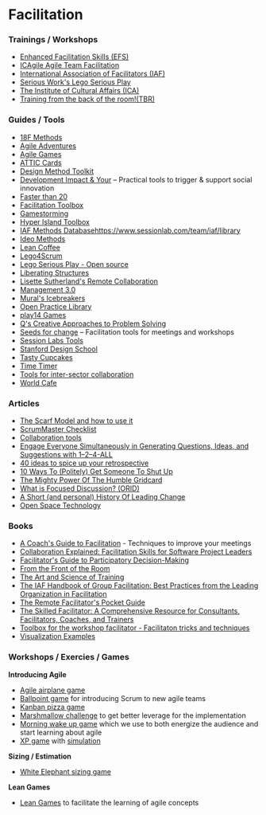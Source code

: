 # Facilitation
### Trainings / Workshops
- [Enhanced Facilitation Skills (EFS)](https://pivotal-learning.com/public-courses/)
- [ICAgile Agile Team Facilitation](https://www.ntuclearninghub.com/en-gb/-/course/icagile-agile-team-facilitation)
- [International Association of Facilitators (IAF)](https://www.iaf-world.org/site/)
- [Serious Work's Lego Serious Play](https://www.serious.global/learn/lego-serious-play-facilitator-training/singapore/)
- [The Institute of Cultural Affairs (ICA)](https://ica-uk.org.uk/course/)
- [Training from the back of the room!(TBR)](https://www.bowperson.com/)

### Guides / Tools
- [18F Methods](https://methods.18f.gov/)
- [Agile Adventures](https://trello.com/b/B0PX6v4j/agile-adventures)
- [Agile Games](https://groups.google.com/g/agilegames)
- [ATTIC Cards](https://attic.bcpsqc.ca/cards/)
- [Design Method Toolkit](https://toolkits.dss.cloud/design/)
- [Development Impact & Your](https://diytoolkit.org/tools/) – Practical tools to trigger & support social innovation
- [Faster than 20](https://fasterthan20.com/)
- [Facilitation Toolbox](https://trello.com/b/oC3oBEvY/facilitation-toolbox)
- [Gamestorming](https://gamestorming.com/)
- [Hyper Island Toolbox](https://toolbox.hyperisland.com/)
- [IAF Methods Database](https://www.sessionlab.com/library/iafmethods)https://www.sessionlab.com/team/iaf/library
- [Ideo Methods](http://www.designkit.org/methods)
- [Lean Coffee](http://leancoffee.org/)
- [Lego4Scrum](https://www.lego4scrum.com/)
- [Lego Serious Play - Open source](https://sylviang.me/agility-toolkit/files/lego-serious-play-open-source.pdf)
- [Liberating Structures](http://www.liberatingstructures.com/ls/)
- [Lisette Sutherland's Remote Collaboration](https://www.collaborationsuperpowers.com/remote-resources/)
- [Management 3.0](https://management30.com/practice/)
- [Mural's Icebreakers](https://www.mural.co/blog/online-warm-ups-energizers)
- [Open Practice Library](https://openpracticelibrary.com/)
- [play14 Games](https://play14.org/games/)
- [Q's Creative Approaches to Problem Solving](https://s20056.pcdn.co/wp-content/uploads/2017/08/Q-community-CAPS-toolkit-2017.pdf)
- [Seeds for change](https://seedsforchange.org.uk/tools.pdf) – Facilitation tools for meetings and workshops
- [Session Labs Tools](https://www.sessionlab.com/library)
- [Stanford Design School](https://dschool.stanford.edu/resources/)
- [Tasty Cupcakes](https://www.tastycupcakes.org/)
- [Time Timer](https://www.timetimer.com/products/time-timer-ios-app)
- [Tools for inter-sector collaboration](https://intersector.com/toolkit/)
- [World Cafe](https://theworldcafe.com/)

### Articles
- [The Scarf Model and how to use it](https://thecollaborationlab.com/blog/the-scarf-model-and-how-to-use-it)
- [ScrumMaster Checklist](https://scrummasterchecklist.org)
- [Collaboration tools](https://andiroberts.com/collaboration-tools/)
- [Engage Everyone Simultaneously in Generating Questions, Ideas, and Suggestions with 1–2–4-ALL](https://medium.com/the-liberators/use-1-2-4-all-to-tap-into-the-collective-brainpower-of-a-group-of-any-size-6cf60ac7a818)
- [40 ideas to spice up your retrospective](https://agilestrides.com/blog/40-ideas-to-spice-up-your-retrospective/)
- [10 Ways To (Politely) Get Someone To Shut Up](http://www.meeting-facilitation.co.uk/blog/files/10-ways-to-get-someone-to-shut-up.html)
- [The Mighty Power Of The Humble Gridcard](http://www.meeting-facilitation.co.uk/blog/files/the-mighty-power-of-the-humble-gridcard.html)
- [What is Focused Discussion? (ORID)](http://www.meeting-facilitation.co.uk/blog/files/focused-discussion.html)
- [A Short (and personal) History Of Leading Change](http://www.meeting-facilitation.co.uk/blog/files/a-short-history-of-leading-change.html)
- [Open Space Technology](https://www.liberatingstructures.com/25-open-space-technology/)

### Books
- [A Coach's Guide to Facilitation](https://leanpub.com/facilitation/read) - Techniques to improve your meetings
- [Collaboration Explained: Facilitation Skills for Software Project Leaders](https://www.amazon.com/Collaboration-Explained-Facilitation-Software-Project/dp/0321268776)
- [Facilitator's Guide to Participatory Decision-Making](https://www.amazon.com/Facilitators-Participatory-Decision-Making-Jossey-bass-Management/dp/1118404955)
- [From the Front of the Room](https://www.amazon.com/Front-Room-Facilitation-Experienced-Practitioners-ebook/dp/B0BV6W3S5H)
- [The Art and Science of Training](https://www.amazon.com/Art-Science-Training-Elaine-Biech/dp/1607280949)
- [The IAF Handbook of Group Facilitation: Best Practices from the Leading Organization in Facilitation](https://www.amazon.com/IAF-Handbook-Group-Facilitation-Organization/dp/078797160X)
- [The Remote Facilitator's Pocket Guide](https://www.amazon.com/Remote-Facilitators-Pocket-Guide/dp/1523089105/)
- [The Skilled Facilitator: A Comprehensive Resource for Consultants, Facilitators, Coaches, and Trainers](https://www.amazon.com/Skilled-Facilitator-Comprehensive-Consultants-Facilitators/dp/1119064392)
- [Toolbox for the workshop facilitator - Facilitaton tricks and techniques](https://docs.google.com/presentation/d/1IMXozj-GgyX8rywJl2XoMW0R6xszGnSG8mTljOTvU7A/edit#slide=id.g9a3dc90cb_217_86)
- [Visualization Examples](https://visualizationexamples.com/)

### Workshops / Exercies / Games
**Introducing Agile**
- [Agile airplane game](http://gistlabs.com/2011/06/agile-airplane-game/)
- [Ballpoint game](http://dpwhelan.com/blog/uncategorized/learning-scrum-through-the-ball-point-game/) for introducing Scrum to new agile teams
- [Kanban pizza game](https://www.agile42.com/en/training/kanban-pizza-game/)
- [Marshmallow challenge](https://dschool.stanford.edu/resources/spaghetti-marshmallow-challenge) to get better leverage for the implementation
- [Morning wake up game](https://www.agilesparks.com/blog/wake-up-in-the-morning-game/) which we use to both energize the audience and start learning about agile
- [XP game](http://www.xp.be/xpgame/) with [simulation](http://agilitrix.com/2009/08/scrum-simulation-xpgame/)

**Sizing / Estimation**
- [White Elephant sizing game](https://tastycupcakes.org/2009/09/sizing-game/)

**Lean Games**
- [Lean Games](http://www.leansimulations.org/p/huge-list-of-free-lean-games.html) to facilitate the learning of agile concepts